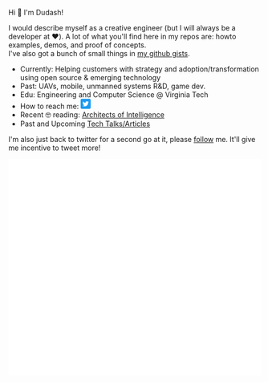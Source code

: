 Hi 👋 I'm Dudash!

I would describe myself as a creative engineer (but I will always be a developer at :heart:). A lot of what you'll find here in my repos are: howto examples, demos, and proof of concepts.<br/>
I've also got a bunch of small things in [my github gists](https://gist.github.com/dudash).

- Currently: Helping customers with strategy and adoption/transformation using open source & emerging technology
- Past: UAVs, mobile, unmanned systems R&D, game dev.
- Edu: Engineering and Computer Science @ Virginia Tech 
- How to reach me: <a href="https://twitter.com/dudashtweets"><img src="./twitter.png" width="20" height="20"></a>
- Recent 🤓 reading: [Architects of Intelligence](https://www.goodreads.com/book/show/41998128-architects-of-intelligence)
- Past and Upcoming [Tech Talks/Articles](https://github.com/dudash/dudash/blob/main/IndustryPresentations.md)

I'm also just back to twitter for a second go at it, please [follow](https://twitter.com/dudashtweets) me. It'll give me incentive to tweet more!

![dudashmetrics](https://raw.githubusercontent.com/dudash/dudash/main/github-metrics.svg)

<!--
Here are some ideas to get you started:
- 🔭 I’m currently working on ...
- 🌱 I’m currently learning ...
- 👯 I’m looking to collaborate on ...
- 🤔 I’m looking for help with ...
- 💬 Ask me about ...
- 📫 How to reach me: [![Twitter](https://img.shields.io/twitter/follow/dudashtweets.svg?style=social&label=@dudashtweets)](https://twitter.com/dudashtweets)  
- 😄 Pronouns: ...
- ⚡ Fun fact: ...
- Ask me about: Emerging Technology and Software Development
<img src="https://raw.githubusercontent.com/kubernetes/kubernetes/master/logo/logo.svg" width="20" height="20">Kubernests
-->
